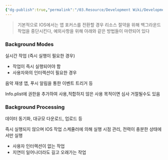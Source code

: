 ```yaml
---
{"dg-publish":true,"permalink":"/03.Resource/Development Wiki/Development Wiki (Sources)/IOS 백그라운드 작업/","noteIcon":"","created":"2024-11-24T21:12:27.000+09:00","updated":"2025-07-19T22:58:36.972+09:00"}
---
```


> 기본적으로 IOS에서는 앱 포커스를 전환할 경우 리소스 절약을 위해 백그라운드 작업을 중단시킨다, 예외사항을 위해 아래와 같은 방법들이 마련되어 있다

### Background Modes

실시간 작업 (즉시 실행이 필요한 경우)

- 작업이 즉시 실행되어야 함
- 사용자와의 인터렉션이 필요한 경우

음악 재생 앱, 푸시 알림을 통한 이벤트 트리거 등

Info.plist에 권한을 추가하여 사용,적합하지 않은 사용 목적이면 심사 거절될수도 있음

### Background Processing

데이터 동기화, 대규모 다운로드, 업로드 등

즉시 실행되지 않으며 IOS 작업 스케쥴러에 의해 실행 시점 관리, 전력이 충분한 상태에서만 실행

- 사용자 인터렉션이 없는 작업
- 지연이 일어나더라도 길고 오래가는 작업